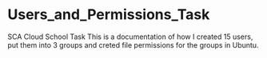 # Users_and_Permissions_Task
SCA Cloud School Task
This is a documentation of how I created 15 users, put them into 3 groups and creted file permissions for the groups in Ubuntu.
